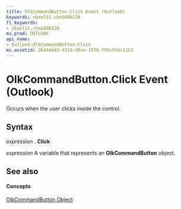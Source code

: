 ```yaml
---
title: OlkCommandButton.Click Event (Outlook)
keywords: vbaol11.chm1000120
f1_keywords:
- vbaol11.chm1000120
ms.prod: OUTLOOK
api_name:
- Outlook.OlkCommandButton.Click
ms.assetid: 3644d443-d319-d0ce-1576-f99c9fbc1152
---
```



# OlkCommandButton.Click Event (Outlook)

Occurs when the user clicks inside the control.


## Syntax

 _expression_ . **Click**

 _expression_ A variable that represents an **OlkCommandButton** object.


## See also


#### Concepts


[OlkCommandButton Object](olkcommandbutton-object-outlook.md)

